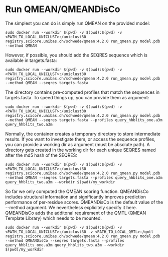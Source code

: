 Run QMEAN/QMEANDisCo
====================

The simplest you can do is simply run QMEAN on the provided model:

```terminal
sudo docker run --workdir $(pwd) -v $(pwd):$(pwd) -v <PATH_TO_LOCAL_UNICLUST>:/uniclust30 registry.scicore.unibas.ch/schwede/qmean:4.2.0 run_qmean.py model.pdb --method QMEAN
```

However, if possible, you should add the SEQRES sequence which is available in 
targets.fasta:

```terminal
sudo docker run --workdir $(pwd) -v $(pwd):$(pwd) -v <PATH_TO_LOCAL_UNICLUST>:/uniclust30 registry.scicore.unibas.ch/schwede/qmean:4.2.0 run_qmean.py model.pdb --method QMEAN --seqres targets.fasta
```
The directory contains pre-computed profiles that match the 
sequences in targets.fasta. To speed things up, you can provide them as argument:

```terminal
sudo docker run --workdir $(pwd) -v $(pwd):$(pwd) -v <PATH_TO_LOCAL_UNICLUST>:/uniclust30 registry.scicore.unibas.ch/schwede/qmean:4.2.0 run_qmean.py model.pdb --method QMEAN --seqres targets.fasta --profiles query_hhblits_one.a3m query_hhblits_two.a3m
```

Normally, the container creates a temporary directory to store intermediate 
results. If you want to investigate them, or access the sequence profiles,
you can provide a working dir as argument (must be absolute path). 
A directory gets created in the working dir for each unique SEQRES named after 
the md5 hash of the SEQRES:

```terminal
sudo docker run --workdir $(pwd) -v $(pwd):$(pwd) -v <PATH_TO_LOCAL_UNICLUST>:/uniclust30 registry.scicore.unibas.ch/schwede/qmean:4.2.0 run_qmean.py model.pdb --method QMEAN --seqres targets.fasta --profiles query_hhblits_one.a3m query_hhblits_two.a3m --workdir $(pwd)/my_workdir
```

So far we only computed the QMEAN scoring function. QMEANDisCo includes 
structural information and significantly improves prediction performance 
of per-residue scores. QMEANDisCo is the default value of the --method
argument. We nevertheless explicitely specify it here. QMEANDisCo adds
the additonal requirement of the QMTL (QMEAN Template Library) which needs
to be mounted.

```terminal
sudo docker run --workdir $(pwd) -v $(pwd):$(pwd) -v <PATH_TO_LOCAL_UNICLUST>:/uniclust30 -v <PATH_TO_LOCAL_QMTL>:/qmtl registry.scicore.unibas.ch/schwede/qmean:4.2.0 run_qmean.py model.pdb --method QMEANDisCo --seqres targets.fasta --profiles query_hhblits_one.a3m query_hhblits_two.a3m --workdir $(pwd)/my_workdir
```

